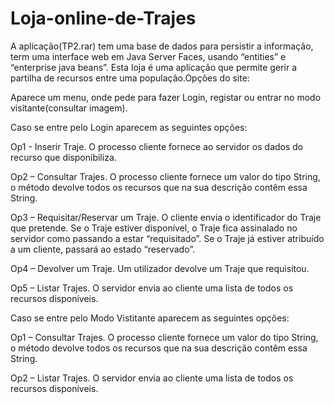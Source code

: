# Loja-online-de-Trajes

A aplicação(TP2.rar) tem uma base de dados para persistir a informação, term uma interface web em Java Server Faces, usando “entities” e “enterprise java beans”. Esta loja é uma aplicação que permite gerir a partilha de recursos entre uma população.Opções do site:

Aparece um menu, onde pede para fazer Login, registar ou entrar no modo visitante(consultar imagem).

Caso se entre pelo Login aparecem as seguintes opções:

Op1 - Inserir Traje. O processo cliente fornece ao servidor os dados do recurso que disponibiliza.

Op2 – Consultar Trajes. O processo cliente fornece um valor do tipo String, o método devolve todos os recursos que na sua descrição contêm essa String.

Op3 – Requisitar/Reservar um Traje. O cliente envia o identificador do Traje que pretende. Se o Traje estiver disponível, o Traje fica assinalado no servidor como passando a estar “requisitado”. Se o Traje já estiver atribuído a um cliente, passará ao estado “reservado”.

Op4 – Devolver um Traje. Um utilizador devolve um Traje que requisitou.

Op5 – Listar Trajes. O servidor envia ao cliente uma lista de todos os recursos disponíveis.

Caso se entre pelo Modo Vistitante aparecem as seguintes opções:

Op1 – Consultar Trajes. O processo cliente fornece um valor do tipo String, o método devolve todos os recursos que na sua descrição contêm essa String.

Op2 – Listar Trajes. O servidor envia ao cliente uma lista de todos os recursos disponíveis.



